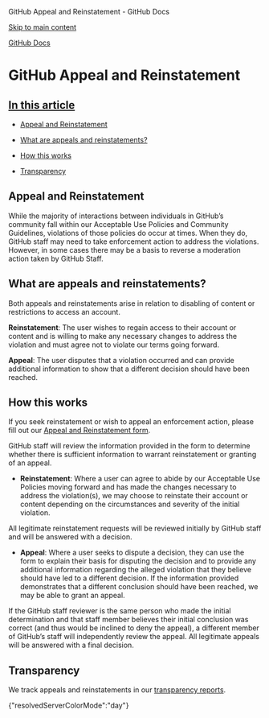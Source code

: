 GitHub Appeal and Reinstatement - GitHub Docs

[Skip to main content](#main-content)

[](/en)[GitHub Docs](/en)

GitHub Appeal and Reinstatement
==========

[In this article](/site-policy/acceptable-use-policies/github-appeal-and-reinstatement#in-this-article)
----------

* [Appeal and Reinstatement](#appeal-and-reinstatement)

* [What are appeals and reinstatements?](#what-are-appeals-and-reinstatements)

* [How this works](#how-this-works)

* [Transparency](#transparency)

[](#appeal-and-reinstatement)Appeal and Reinstatement
----------

While the majority of interactions between individuals in GitHub’s community fall within our Acceptable Use Policies and Community Guidelines, violations of those policies do occur at times. When they do, GitHub staff may need to take enforcement action to address the violations. However, in some cases there may be a basis to reverse a moderation action taken by GitHub Staff.

[](#what-are-appeals-and-reinstatements)What are appeals and reinstatements?
----------

Both appeals and reinstatements arise in relation to disabling of content or restrictions to access an account.

**Reinstatement**: The user wishes to regain access to their account or content and is willing to make any necessary changes to address the violation and must agree not to violate our terms going forward.

**Appeal**: The user disputes that a violation occurred and can provide additional information to show that a different decision should have been reached.

[](#how-this-works)How this works
----------

If you seek reinstatement or wish to appeal an enforcement action, please fill out our [Appeal and Reinstatement form](https://support.github.com/contact/reinstatement).

GitHub staff will review the information provided in the form to determine whether there is sufficient information to warrant reinstatement or granting of an appeal.

* **Reinstatement**: Where a user can agree to abide by our Acceptable Use Policies moving forward and has made the changes necessary to address the violation(s), we may choose to reinstate their account or content depending on the circumstances and severity of the initial violation.

All legitimate reinstatement requests will be reviewed initially by GitHub staff and will be answered with a decision.

* **Appeal**: Where a user seeks to dispute a decision, they can use the form to explain their basis for disputing the decision and to provide any additional information regarding the alleged violation that they believe should have led to a different decision. If the information provided demonstrates that a different conclusion should have been reached, we may be able to grant an appeal.

If the GitHub staff reviewer is the same person who made the initial determination and that staff member believes their initial conclusion was correct (and thus would be inclined to deny the appeal), a different member of GitHub’s staff will independently review the appeal. All legitimate appeals will be answered with a final decision.

[](#transparency)Transparency
----------

We track appeals and reinstatements in our [transparency reports](https://github.blog/2022-01-27-2021-transparency-report/#Appeals_and_other_reinstatements).

{"resolvedServerColorMode":"day"}
